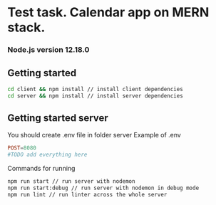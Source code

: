 # Test task. Calendar app on MERN stack.

### Node.js version 12.18.0

## Getting started

```bash
cd client && npm install // install client dependencies
cd server && npm install // install server dependencies
```

## Getting started server

You should create .env file in folder server
Example of .env

```conf
POST=8080
#TODO add everything here
```

Commands for running

```bash
npm run start // run server with nodemon
npm run start:debug // run server with nodemon in debug mode
npm run lint // run linter across the whole server
```
